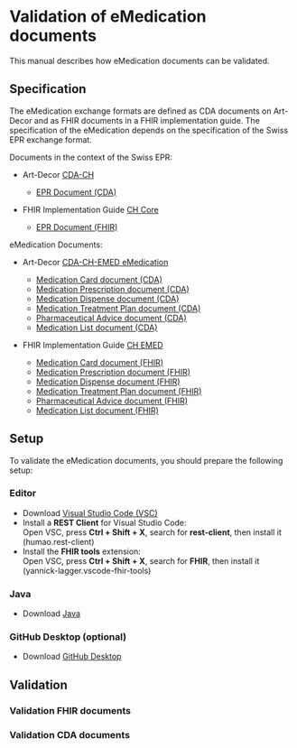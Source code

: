 # Validation of eMedication documents

This manual describes how eMedication documents can be validated.

## Specification

The eMedication exchange formats are defined as CDA documents on Art-Decor and as FHIR documents in a FHIR implementation guide. The specification of the eMedication depends on the specification of the Swiss EPR exchange format.

Documents in the context of the Swiss EPR:

* Art-Decor [CDA-CH](https://art-decor.org/art-decor/decor-project--hl7chcda-)
   * [EPR Document (CDA)](https://art-decor.org/art-decor/decor-templates--hl7chcda-?section=templates&amp;id=2.16.756.5.30.1.1.10.1.9&amp;effectiveDate=2019-10-17T15:22:41&amp;language=en-US)
   
* FHIR Implementation Guide [CH Core](http://fhir.ch/ig/ch-core/index.html)
   * [EPR Document (FHIR)](https://build.fhir.org/ig/hl7ch/ch-core//StructureDefinition-ch-core-document-epr.html)

eMedication Documents:

* Art-Decor [CDA-CH-EMED eMedication](https://art-decor.org/art-decor/decor-project--cdachemed-)
   * [Medication Card document (CDA)](https://art-decor.org/art-decor/decor-templates--cdachemed-?section=templates&amp;id=2.16.756.5.30.1.1.10.1.3&amp;effectiveDate=2016-05-13T00:00:00&amp;language=en-US)
   * [Medication Prescription document (CDA)](https://art-decor.org/art-decor/decor-templates--cdachemed-?section=templates&amp;id=2.16.756.5.30.1.1.10.1.4&amp;effectiveDate=2016-05-21T00:00:00&amp;language=en-US)
   * [Medication Dispense document (CDA)](https://art-decor.org/art-decor/decor-templates--cdachemed-?section=templates&amp;id=2.16.756.5.30.1.1.10.1.5&amp;effectiveDate=2016-05-21T00:00:00&amp;language=en-US)   
   * [Medication Treatment Plan document (CDA)](https://art-decor.org/art-decor/decor-templates--cdachemed-?section=templates&id=2.16.756.5.30.1.1.10.1.7&effectiveDate=2017-04-12T13:57:31&language=en-US)
   * [Pharmaceutical Advice document (CDA)](https://art-decor.org/art-decor/decor-templates--cdachemed-?section=templates&id=2.16.756.5.30.1.1.10.1.6&effectiveDate=2016-05-21T00:00:00&language=en-US)
   * [Medication List document (CDA)](https://art-decor.org/art-decor/decor-templates--cdachemed-?section=templates&id=2.16.756.5.30.1.1.10.1.13&effectiveDate=2018-01-22T15:17:26&language=en-US)
   
* FHIR Implementation Guide [CH EMED](http://fhir.ch/ig/ch-emed/index.html)
   * [Medication Card document (FHIR)](http://fhir.ch/ig/ch-emed/StructureDefinition-ch-emed-document-medicationcard.html)
   * [Medication Prescription document (FHIR)](http://fhir.ch/ig/ch-emed/StructureDefinition-ch-emed-document-medicationprescription.html)
    * [Medication Dispense document (FHIR)](http://fhir.ch/ig/ch-emed/StructureDefinition-ch-emed-document-medicationdispense.html)
    * [Medication Treatment Plan document (FHIR)](http://fhir.ch/ig/ch-emed/StructureDefinition-ch-emed-document-medicationtreatmentplan.html)
    * [Pharmaceutical Advice document (FHIR)](http://fhir.ch/ig/ch-emed/StructureDefinition-ch-emed-document-pharmaceuticaladvice.html)
    * [Medication List document (FHIR)](http://fhir.ch/ig/ch-emed/StructureDefinition-ch-emed-document-medicationlist.html)

## Setup

To validate the eMedication documents, you should prepare the following setup:

### Editor

* Download [Visual Studio Code (VSC)](https://code.visualstudio.com/docs/setup/setup-overview)
* Install a **REST Client** for Visual Studio Code:   
  Open VSC, press **Ctrl + Shift + X**, search for **rest-client**, then install it (humao.rest-client) 
* Install the **FHIR tools** extension:   
  Open VSC, press **Ctrl + Shift + X**, search for **FHIR**, then install it (yannick-lagger.vscode-fhir-tools)

### Java

* Download [Java](https://www.java.com/de/download/help/download_options.xml)

### GitHub Desktop (optional)

* Download [GitHub Desktop](https://desktop.github.com/)

## Validation

### Validation FHIR documents

### Validation CDA documents

